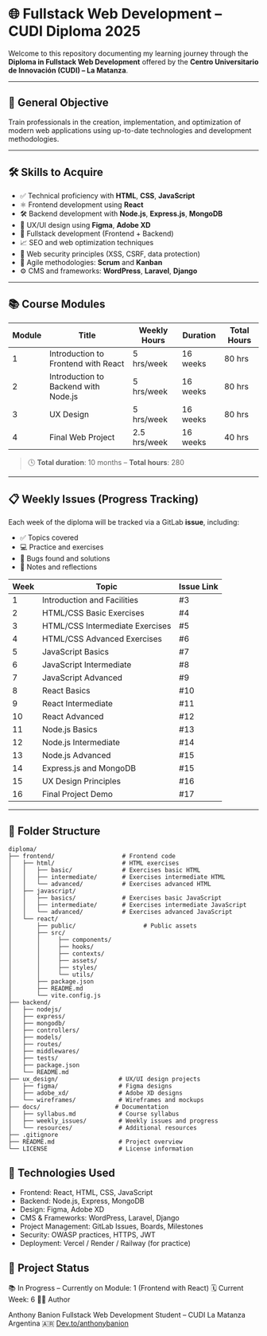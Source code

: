 # 🌐 Fullstack Web Development – CUDI Diploma 2025

Welcome to this repository documenting my learning journey through the **Diploma in Fullstack Web Development** offered by the **Centro Universitario de Innovación (CUDI) – La Matanza**.

---

## 🎯 General Objective

Train professionals in the creation, implementation, and optimization of modern web applications using up-to-date technologies and development methodologies.

---

## 🛠 Skills to Acquire

- ✅ Technical proficiency with **HTML**, **CSS**, **JavaScript**
- ⚛️ Frontend development using **React**
- 🛠 Backend development with **Node.js**, **Express.js**, **MongoDB**
- 🎨 UX/UI design using **Figma**, **Adobe XD**
- 🧩 Fullstack development (Frontend + Backend)
- 📈 SEO and web optimization techniques
- 🔐 Web security principles (XSS, CSRF, data protection)
- 🧪 Agile methodologies: **Scrum** and **Kanban**
- ⚙️ CMS and frameworks: **WordPress**, **Laravel**, **Django**

---

## 📚 Course Modules

| Module | Title                                | Weekly Hours | Duration | Total Hours |
| ------ | ------------------------------------ | ------------ | -------- | ----------- |
| 1      | Introduction to Frontend with React  | 5 hrs/week   | 16 weeks | 80 hrs      |
| 2      | Introduction to Backend with Node.js | 5 hrs/week   | 16 weeks | 80 hrs      |
| 3      | UX Design                            | 5 hrs/week   | 16 weeks | 80 hrs      |
| 4      | Final Web Project                    | 2.5 hrs/week | 16 weeks | 40 hrs      |

> 🕓 **Total duration**: 10 months – **Total hours**: 280

---

## 📋 Weekly Issues (Progress Tracking)

Each week of the diploma will be tracked via a GitLab **issue**, including:

- ✅ Topics covered
- 💻 Practice and exercises
- 🐞 Bugs found and solutions
- 📌 Notes and reflections

| Week | Topic                           | Issue Link |
| ---- | ------------------------------- | ---------- |
| 1    | Introduction and Facilities     | #3         |
| 2    | HTML/CSS Basic Exercises        | #4         |
| 3    | HTML/CSS Intermediate Exercises | #5         |
| 4    | HTML/CSS Advanced Exercises     | #6         |
| 5    | JavaScript Basics               | #7         |
| 6    | JavaScript Intermediate         | #8         |
| 7    | JavaScript Advanced             | #9         |
| 8    | React Basics                    | #10        |
| 9    | React Intermediate              | #11        |
| 10   | React Advanced                  | #12        |
| 11   | Node.js Basics                  | #13        |
| 12   | Node.js Intermediate            | #14        |
| 13   | Node.js Advanced                | #15        |
| 14   | Express.js and MongoDB          | #15        |
| 15   | UX Design Principles            | #16        |
| 16   | Final Project Demo              | #17        |

---

## 🧱 Folder Structure

```text
diploma/
├── frontend/                   # Frontend code
│   ├── html/                   # HTML exercises
│   │   ├── basic/              # Exercises basic HTML
│   │   ├── intermediate/       # Exercises intermediate HTML
│   │   └── advanced/           # Exercises advanced HTML
│   ├── javascript/
│   │   ├── basics/             # Exercises basic JavaScript
│   │   ├── intermediate/       # Exercises intermediate JavaScript
│   │   └── advanced/           # Exercises advanced JavaScript
│   └── react/
│       ├── public/                   # Public assets
│       ├── src/
│       │     ├── components/
│       │     ├── hooks/
│       │     ├── contexts/
│       │     ├── assets/
│       │     ├── styles/
│       │     └── utils/
│       ├── package.json
│       ├── README.md
│       └── vite.config.js
├── backend/
│   ├── nodejs/
│   ├── express/
│   ├── mongodb/
│   ├── controllers/
│   ├── models/
│   ├── routes/
│   ├── middlewares/
│   ├── tests/
│   ├── package.json
│   └── README.md
├── ux_design/                 # UX/UI design projects
│   ├── figma/                 # Figma designs
│   ├── adobe_xd/              # Adobe XD designs
│   └── wireframes/            # Wireframes and mockups
├── docs/                     # Documentation
│   ├── syllabus.md            # Course syllabus
│   ├── weekly_issues/         # Weekly issues and progress
│   └── resources/             # Additional resources
├── .gitignore
├── README.md                  # Project overview
└── LICENSE                    # License information
```

## 🧪 Technologies Used

- Frontend: React, HTML, CSS, JavaScript
- Backend: Node.js, Express, MongoDB
- Design: Figma, Adobe XD
- CMS & Frameworks: WordPress, Laravel, Django
- Project Management: GitLab Issues, Boards, Milestones
- Security: OWASP practices, HTTPS, JWT
- Deployment: Vercel / Render / Railway (for practice)

## 🚧 Project Status

📚 In Progress – Currently on Module: 1 (Frontend with React)
🗓️ Current Week: 6
👨‍💻 Author

Anthony Banion
Fullstack Web Development Student – CUDI La Matanza
Argentina 🇦🇷
[Dev.to/anthonybanion](https://dev.to/anthonybanion)

